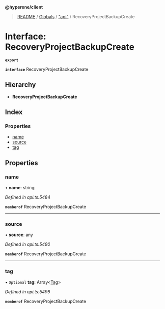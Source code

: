 **@hyperone/client**

> [README](../README.md) / [Globals](../globals.md) / ["api"](../modules/_api_.md) / RecoveryProjectBackupCreate

# Interface: RecoveryProjectBackupCreate

**`export`** 

**`interface`** RecoveryProjectBackupCreate

## Hierarchy

* **RecoveryProjectBackupCreate**

## Index

### Properties

* [name](_api_.recoveryprojectbackupcreate.md#name)
* [source](_api_.recoveryprojectbackupcreate.md#source)
* [tag](_api_.recoveryprojectbackupcreate.md#tag)

## Properties

### name

•  **name**: string

*Defined in api.ts:5484*

**`memberof`** RecoveryProjectBackupCreate

___

### source

•  **source**: any

*Defined in api.ts:5490*

**`memberof`** RecoveryProjectBackupCreate

___

### tag

• `Optional` **tag**: Array\<[Tag](_api_.tag.md)>

*Defined in api.ts:5496*

**`memberof`** RecoveryProjectBackupCreate
